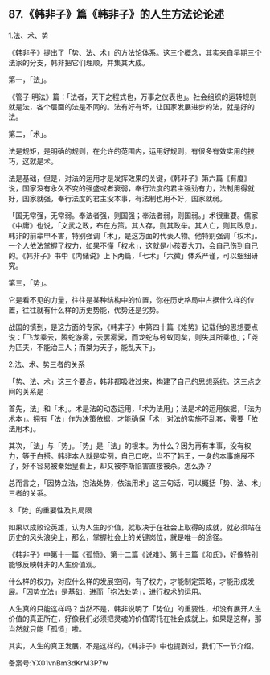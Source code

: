 ## 87.《韩非子》篇《韩非子》的人生方法论论述
1.法、术、势


《韩非子》提出了「势、法、术」的方法论体系。这三个概念，其实来自早期三个法家的分支，韩非把它们理顺，并集其大成。


第一，「法」。


《管子·明法》篇：「法者，天下之程式也，万事之仪表也」。社会组织的运转规则就是法，各个层面的法是不同的。法有好有坏，让国家发展进步的法，就是好的法。


第二，「术」。


法是规矩，是明确的规则，在允许的范围内，运用好规则，有很多有效实用的技巧，这就是术。


法是基础，但是，对法的运用才是发挥效果的关键，《韩非子》第六篇《有度》说，国家没有永久不变的强盛或者衰弱，奉行法度的君主强劲有力，法制用得就好，国家就强，奉行法度的君主没本事，有法制也用不好，国家就弱。


「国无常强，无常弱。奉法者强，则国强；奉法者弱，则国弱。」术很重要。儒家《中庸》也说，「文武之政，布在方策。其人存，则其政举。其人亡，则其政息」。韩非的前辈申不害，特别强调「术」，是这方面的代表人物。他特别强调「权术」。一个人依法掌握了权力，如果不懂「权术」，这就是小孩耍大刀，会自己伤到自己的。《韩非子》书中《内储说》上下两篇，「七术」「六微」体系严谨，可以细细研究。


第三，「势」。


它是看不见的力量，往往是某种结构中的位置，你在历史格局中占据什么样的位置，往往就有什么样的历史势能，优势还是劣势。


战国的慎到，是这方面的专家，《韩非子》中第四十篇《难势》记载他的思想要点说：「飞龙乘云，腾蛇游雾，云罢雾霁，而龙蛇与蚓蚁同矣，则失其所乘也」；「尧为匹夫，不能治三人；而桀为天子，能乱天下」。


2.法、术、势三者的关系


「势、法、术」这三个要点，韩非都吸收过来，构建了自己的思想系统。这三点之间的关系是：


首先，法」和「术」。术是法的动态运用，「术为法用」；法是术的运用依据，「法为术本」。拥有「法」作为决策依据，才能确保「术」对法的实施不乱套，需要「依法用术」。


其次，「法」与「势」。「势」是「法」的根本。为什么？因为再有本事，没有权力，等于白搭。韩非本人就是实例，自己口吃，当不了韩王，一身的本事施展不了，好不容易被秦始皇看上，却又被李斯陷害直接被杀。怎么办？


总而言之，「因势立法，抱法处势，依法用术」这三句话，可以概括「势、法、术」三者的关系。


3.「势」的重要性及其局限


如果以成败论英雄，认为人生的价值，就取决于在社会上取得的成就，就必须站在历史的风头浪尖上，那么，掌握社会上的关键岗位，就是唯一的途径。


《韩非子》中第十一篇《孤愤》、第十二篇《说难》、第十三篇《和氏》，好像特别能够反映韩非的人生价值观。


什么样的权力，对应什么样的发展空间，有了权力，才能制定策略，才能形成发展。「因势立法」是基础，进而「抱法处势」，进行权术的运用。


人生真的只能这样吗？当然不是，韩非说明了「势位」的重要性，却没有展开人生价值的真正所在，好像我们必须把灵魂的价值寄托在社会成就上。如果是这样，那当然就只能「孤愤」啦。


其实，人生的真正发展，不是这样的，《韩非子》中也提到过，我们下一节介绍。


备案号:YX01vnBm3dKrM3P7w

